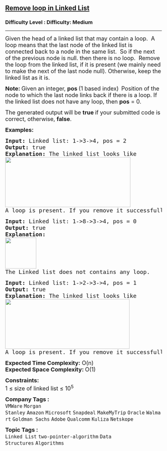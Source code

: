 <h2><a href="https://www.geeksforgeeks.org/problems/remove-loop-in-linked-list/1?page=1&category=Linked%20List&difficulty=Basic,Easy,Medium&status=unsolved&sortBy=submissions">Remove loop in Linked List</a></h2><h3>Difficulty Level : Difficulty: Medium</h3><hr><div class="problems_problem_content__Xm_eO"><p><span style="font-size: 18px;">Given the head of a linked list that may contain a loop.&nbsp; A loop means that</span><span style="font-size: 18px;"> the last node of the linked list is connected back to a node in the same list.&nbsp; So if the next of the previous node is null. then there is no loop.&nbsp; </span><span style="font-size: 18px;">Remove the loop from the linked list, if it is present (we mainly need to make the next of the last node null). Otherwise, keep the linked list as it is.</span></p>
<p><span style="font-size: 18px;"><strong>Note: </strong>Given<strong> </strong>an integer, <strong>pos </strong>(1 based index)<strong>&nbsp;&nbsp;</strong>Position of the node to which the last node links back if there is a loop. </span><span style="font-size: 18px;"> If the linked list does not have any loop, then <strong>pos</strong> = 0.</span></p>
<p><span style="font-size: 18px;">The generated output will be&nbsp;<strong>true </strong>if your submitted code is correct, otherwise, <strong>false</strong>.</span></p>
<p><span style="font-size: 18px;"><strong>Examples:</strong></span></p>
<pre><span style="font-size: 18px;"><strong>Input: </strong>Linked list:<strong> </strong>1-&gt;3-&gt;4, pos = 2
<strong>Output: </strong>true<strong>
Explanation: </strong>The linked list looks like<br><img src="https://media.geeksforgeeks.org/img-practice/prod/addEditProblem/700332/Web/Other/blobid0_1718609709.png" width="403" height="161"><br>A loop is present. If you remove it successfully, the answer will be true. 
</span></pre>
<pre><span style="font-size: 18px;"><strong>Input: </strong>Linked list: 1-&gt;8-&gt;3-&gt;4, pos = 0
<strong>Output: </strong>true<strong>
Explanation: <br></strong><strong><img src="https://media.geeksforgeeks.org/img-practice/prod/addEditProblem/700332/Web/Other/blobid0_1718609876.png" height="100"><br></strong>The Linked list does not contains any loop. </span></pre>
<pre><span style="font-size: 18px;"><strong>Input: </strong>Linked list:<strong> </strong>1-&gt;2-&gt;3-&gt;4, pos = 1
<strong>Output: </strong>true<strong>
Explanation: </strong>The linked list looks like <br><img src="https://media.geeksforgeeks.org/img-practice/prod/addEditProblem/700332/Web/Other/blobid2_1718609744.png" width="400" height="160"><br>A loop is present. If you remove it successfully, the answer will be true. </span></pre>
<p><span style="font-size: 18px;"><strong>Expected Time Complexity:</strong> O(n)<br><strong>Expected Space&nbsp;</strong></span><strong style="font-family: -apple-system, BlinkMacSystemFont, 'Segoe UI', Roboto, Oxygen, Ubuntu, Cantarell, 'Open Sans', 'Helvetica Neue', sans-serif; font-size: 18px;">Complexity</strong><strong style="font-size: 18px; font-family: -apple-system, BlinkMacSystemFont, 'Segoe UI', Roboto, Oxygen, Ubuntu, Cantarell, 'Open Sans', 'Helvetica Neue', sans-serif;">: </strong><span style="font-size: 18px; font-family: -apple-system, BlinkMacSystemFont, 'Segoe UI', Roboto, Oxygen, Ubuntu, Cantarell, 'Open Sans', 'Helvetica Neue', sans-serif;">O(1)</span></p>
<p><span style="font-size: 18px;"><strong>Constraints:</strong><br>1 ≤ size of linked list ≤ 10<sup>5</sup></span></p></div><p><span style=font-size:18px><strong>Company Tags : </strong><br><code>VMWare</code>&nbsp;<code>Morgan Stanley</code>&nbsp;<code>Amazon</code>&nbsp;<code>Microsoft</code>&nbsp;<code>Snapdeal</code>&nbsp;<code>MakeMyTrip</code>&nbsp;<code>Oracle</code>&nbsp;<code>Walmart</code>&nbsp;<code>Goldman Sachs</code>&nbsp;<code>Adobe</code>&nbsp;<code>Qualcomm</code>&nbsp;<code>Kuliza</code>&nbsp;<code>Netskope</code>&nbsp;<br><p><span style=font-size:18px><strong>Topic Tags : </strong><br><code>Linked List</code>&nbsp;<code>two-pointer-algorithm</code>&nbsp;<code>Data Structures</code>&nbsp;<code>Algorithms</code>&nbsp;